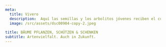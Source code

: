 ```yaml
---
meta:
  title: Vivero
  description:  Aquí las semillas y los arbolitos jóvenes reciben el cuidado y la atención que necesitan para prosperar.
  image: /src/assets/dsc00904-copy-2.jpeg
  
title: BÄUME PFLANZEN, SCHÜTZEN & SCHENKEN
subtitle: Artenvielfalt. Auch in Zukunft.
---
```

